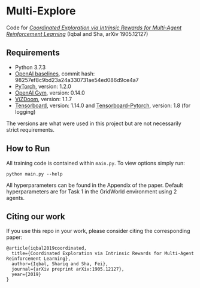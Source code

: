 # Multi-Explore
Code for [*Coordinated Exploration via Intrinsic Rewards for Multi-Agent Reinforcement Learning*](https://arxiv.org/abs/1905.12127) (Iqbal and Sha, arXiv 1905.12127)

## Requirements
* Python 3.7.3
* [OpenAI baselines](https://github.com/openai/baselines), commit hash: 98257ef8c9bd23a24a330731ae54ed086d9ce4a7
* [PyTorch](http://pytorch.org/), version: 1.2.0
* [OpenAI Gym](https://github.com/openai/gym), version: 0.14.0
* [ViZDoom](https://github.com/mwydmuch/ViZDoom), version: 1.1.7
* [Tensorboard](https://github.com/tensorflow/tensorboard), version: 1.14.0 and [Tensorboard-Pytorch](https://github.com/lanpa/tensorboard-pytorch), version: 1.8 (for logging)

The versions are what were used in this project but are not necessarily strict requirements.

## How to Run

All training code is contained within `main.py`. To view options simply run:

```
python main.py --help
```

All hyperparameters can be found in the Appendix of the paper. Default hyperparameters are for Task 1 in the GridWorld environment using 2 agents.

## Citing our work

If you use this repo in your work, please consider citing the corresponding paper:

```
@article{iqbal2019coordinated,
  title={Coordinated Exploration via Intrinsic Rewards for Multi-Agent Reinforcement Learning},
  author={Iqbal, Shariq and Sha, Fei},
  journal={arXiv preprint arXiv:1905.12127},
  year={2019}
}
```

